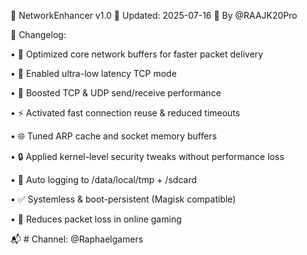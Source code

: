 🔧 NetworkEnhancer v1.0
📅 Updated: 2025-07-16
👤 By @RAAJK20Pro

🚀 Changelog:

• 🧠 Optimized core network buffers for faster packet delivery

• 📡 Enabled ultra-low latency TCP mode

• 📶 Boosted TCP & UDP send/receive performance

• ⚡ Activated fast connection reuse & reduced timeouts

• 🌐 Tuned ARP cache and socket memory buffers

• 🔒 Applied kernel-level security tweaks without performance loss

• 💾 Auto logging to /data/local/tmp + /sdcard

• ✅ Systemless & boot-persistent (Magisk compatible)

• 🎯 Reduces packet loss in online gaming

📬 # Channel: @Raphaelgamers
